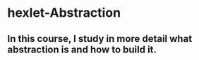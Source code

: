 # hexlet-Abstraction

## In this course, I study in more detail what abstraction is and how to build it.